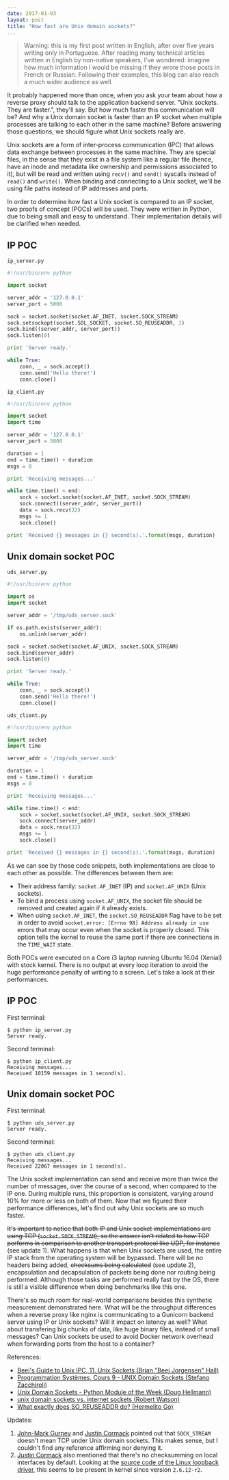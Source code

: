 ```yaml
---
date: 2017-01-03
layout: post
title: "How fast are Unix domain sockets?"
...
```


> Warning: this is my first post written in English, after over five years writing only in Portuguese. After reading many technical articles written in English by non-native speakers, I've wondered: imagine how much information I would be missing if they wrote those posts in French or Russian. Following their examples, this blog can also reach a much wider audience as well.

It probably happened more than once, when you ask your team about how a reverse proxy should talk to the application backend server. "Unix sockets. They are faster.", they'll say. But how much faster this communication will be? And why a Unix domain socket is faster than an IP socket when multiple processes are talking to each other in the same machine? Before answering those questions, we should figure what Unix sockets really are.

Unix sockets are a form of inter-process communication (IPC) that allows data exchange between processes in the same machine. They are special files, in the sense that they exist in a file system like a regular file (hence, have an inode and metadata like ownership and permissions associated to it), but will be read and written using `recv()` and `send()` syscalls instead of `read()` and `write()`. When binding and connecting to a Unix socket, we'll be using file paths instead of IP addresses and ports.

In order to determine how fast a Unix socket is compared to an IP socket, two proofs of concept (POCs) will be used. They were written in Python, due to being small and easy to understand. Their implementation details will be clarified when needed.

## IP POC

`ip_server.py`

``` python
#!/usr/bin/env python

import socket

server_addr = '127.0.0.1'
server_port = 5000

sock = socket.socket(socket.AF_INET, socket.SOCK_STREAM)
sock.setsockopt(socket.SOL_SOCKET, socket.SO_REUSEADDR, 1)
sock.bind((server_addr, server_port))
sock.listen(0)

print 'Server ready.'

while True:
    conn, _ = sock.accept()
    conn.send('Hello there!')
    conn.close()
```

`ip_client.py`

``` python
#!/usr/bin/env python

import socket
import time

server_addr = '127.0.0.1'
server_port = 5000

duration = 1
end = time.time() + duration
msgs = 0

print 'Receiving messages...'

while time.time() < end:
    sock = socket.socket(socket.AF_INET, socket.SOCK_STREAM)
    sock.connect((server_addr, server_port))
    data = sock.recv(32)
    msgs += 1
    sock.close()

print 'Received {} messages in {} second(s).'.format(msgs, duration)
```

## Unix domain socket POC

`uds_server.py`

``` python
#!/usr/bin/env python

import os
import socket

server_addr = '/tmp/uds_server.sock'

if os.path.exists(server_addr):
    os.unlink(server_addr)

sock = socket.socket(socket.AF_UNIX, socket.SOCK_STREAM)
sock.bind(server_addr)
sock.listen(0)

print 'Server ready.'

while True:
    conn, _ = sock.accept()
    conn.send('Hello there!')
    conn.close()
```

`uds_client.py`

``` python
#!/usr/bin/env python

import socket
import time

server_addr = '/tmp/uds_server.sock'

duration = 1
end = time.time() + duration
msgs = 0

print 'Receiving messages...'

while time.time() < end:
    sock = socket.socket(socket.AF_UNIX, socket.SOCK_STREAM)
    sock.connect(server_addr)
    data = sock.recv(32)
    msgs += 1
    sock.close()

print 'Received {} messages in {} second(s).'.format(msgs, duration)
```

As we can see by those code snippets, both implementations are close to each other as possible. The differences between them are:

* Their address family: `socket.AF_INET` (IP) and `socket.AF_UNIX` (Unix sockets).
* To bind a process using `socket.AF_UNIX`, the socket file should be removed and created again if it already exists.
* When using `socket.AF_INET`, the `socket.SO_REUSEADDR` flag have to be set in order to avoid `socket.error: [Errno 98] Address already in use` errors that may occur even when the socket is properly closed. This option tells the kernel to reuse the same port if there are connections in the `TIME_WAIT` state.

Both POCs were executed on a Core i3 laptop running Ubuntu 16.04 (Xenial) with stock kernel. There is no output at every loop iteration to avoid the huge performance penalty of writing to a screen. Let's take a look at their performances.

## IP POC

First terminal:

    $ python ip_server.py
    Server ready.

Second terminal:

    $ python ip_client.py
    Receiving messages...
    Received 10159 messages in 1 second(s).

## Unix domain socket POC

First terminal:

    $ python uds_server.py
    Server ready.

Second terminal:

    $ python uds_client.py
    Receiving messages...
    Received 22067 messages in 1 second(s).

The Unix socket implementation can send and receive more than twice the number of messages, over the course of a second, when compared to the IP one. During multiple runs, this proportion is consistent, varying around 10% for more or less on both of them. Now that we figured their performance differences, let's find out why Unix sockets are so much faster.

~~It's important to notice that both IP and Unix socket implementations are using TCP (`socket.SOCK_STREAM`), so the answer isn't related to how TCP performs in comparison to another transport protocol like UDP, for instance~~ (see update 1). What happens is that when Unix sockets are used, the entire IP stack from the operating system will be bypassed. There will be no headers being added, ~~checksums being calculated~~ (see update 2), encapsulation and decapsulation of packets being done nor routing being performed. Although those tasks are performed really fast by the OS, there is still a visible difference when doing benchmarks like this one.

There's so much room for real-world comparisons besides this synthetic measurement demonstrated here. What will be the throughput differences when a reverse proxy like nginx is communicating to a Gunicorn backend server using IP or Unix sockets? Will it impact on latency as well? What about transfering big chunks of data, like huge binary files, instead of small messages? Can Unix sockets be used to avoid Docker network overhead when forwarding ports from the host to a container?

References:

* [Beej's Guide to Unix IPC, 11. Unix Sockets (Brian "Beej Jorgensen" Hall)][beej-unix-sock]
* [Programmation Systèmes, Cours 9 - UNIX Domain Sockets (Stefano Zacchiroli)][zach-unix-sock]
* [Unix Domain Sockets - Python Module of the Week (Doug Hellmann)][pymotw-unix-sock]
* [unix domain sockets vs. internet sockets (Robert Watson)][rwatson-unix-sock]
* [What exactly does SO_REUSEADDR do? (Hermelito Go)][so-reuseaddr]

Updates:

1. [John-Mark Gurney][encthenet] and [Justin Cormack][justincormack-1] pointed out that `SOCK_STREAM` doesn't mean TCP under Unix domain sockets. This makes sense, but I couldn't find any reference affirming nor denying it.
2. [Justin Cormack][justincormack-2] also mentioned that there's no checksumming on local interfaces by default. Looking at the [source code of the Linux loopback driver][loopback-driver], this seems to be present in kernel since version `2.6.12-r2`.

[beej-unix-sock]: https://beej.us/guide/bgipc/output/html/multipage/unixsock.html
[encthenet]: https://twitter.com/encthenet/status/816350833281372160
[justincormack-1]: https://twitter.com/justincormack/status/816382943408967685
[justincormack-2]: https://twitter.com/justincormack/status/816382500905910273
[loopback-driver]: https://github.com/torvalds/linux/blob/v4.9/drivers/net/loopback.c#L20
[pymotw-unix-sock]: https://pymotw.com/2/socket/uds.html
[rwatson-unix-sock]: https://lists.freebsd.org/pipermail/freebsd-performance/2005-February/001143.html
[so-reuseaddr]: http://www.unixguide.net/network/socketfaq/4.5.shtml
[zach-unix-sock]: https://upsilon.cc/~zack/teaching/1314/progsyst/cours-09-socket-unix.pdf
